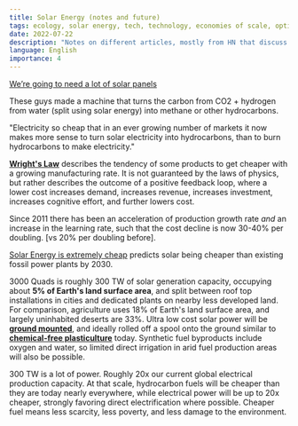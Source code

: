 ```yaml
---
title: Solar Energy (notes and future)
tags: ecology, solar energy, tech, technology, economies of scale, optimism
date: 2022-07-22
description: "Notes on different articles, mostly from HN that discuss Solar Energy"
language: English
importance: 4
---
```


[We’re going to need a lot of solar panels](https://caseyhandmer.wordpress.com/2022/07/22/were-going-to-need-a-lot-of-solar-panels)

These guys made a machine that turns the carbon from CO2 + hydrogen from water (split using solar energy) into methane or other hydrocarbons.

"Electricity so cheap that in an ever growing number of markets it now makes more sense to turn solar electricity into hydrocarbons, than to burn hydrocarbons to make electricity."

**[Wright's Law](https://en.wikipedia.org/wiki/Experience_curve_effects)** describes the tendency of some products to get cheaper with a growing manufacturing rate. It is not guaranteed by the laws of physics, but rather describes the outcome of a positive feedback loop, where a lower cost increases demand, increases revenue, increases investment, increases cognitive effort, and further lowers cost.

Since 2011 there has been an acceleration of production growth rate *and* an increase in the learning rate, such that the cost decline is now 30-40% per doubling. [vs 20% per doubling before].

[Solar Energy is extremely cheap](https://rameznaam.com/2020/05/14/solars-future-is-insanely-cheap-2020/) predicts solar being cheaper than existing fossil power plants by 2030.

3000 Quads is roughly 300 TW of solar generation capacity, occupying about **5% of Earth's land surface area**, and split between roof top installations in cities and dedicated plants on nearby less developed land. For comparison, agriculture uses 18% of Earth's land surface area, and largely uninhabited deserts are 33%. Ultra low cost solar power will be **[ground mounted](https://www.erthos.com/)**, and ideally rolled off a spool onto the ground similar to **[chemical-free plasticulture](https://en.wikipedia.org/wiki/Plasticulture)** today. Synthetic fuel byproducts include oxygen and water, so limited direct irrigation in arid fuel production areas will also be possible.

300 TW is a lot of power. Roughly 20x our current global electrical production capacity. At that scale, hydrocarbon fuels will be cheaper than they are today nearly everywhere, while electrical power will be up to 20x cheaper, strongly favoring direct electrification where possible. Cheaper fuel means less scarcity, less poverty, and less damage to the environment.